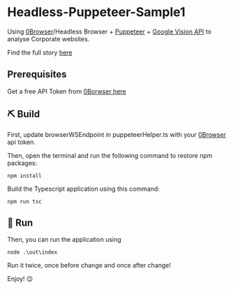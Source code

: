 # Headless-Puppeteer-Sample1

Using [0Browser](https://www.0browser.com)/Headless Browser + [Puppeteer](https://developers.google.com/web/tools/puppeteer) + [Google Vision API](https://cloud.google.com/vision) to analyse Corporate websites.

Find the full story [here](https://www.0browser.com/blogs/how-to-measure-corporate-america-reaction-to-blm-using-headless-browsers.html)

## Prerequisites
Get a free API Token from [0Borwser here](https://www.0browser.com/docs/get-token.html) 

## ⛏ Build

First, update browserWSEndpoint in puppeteerHelper.ts with your [0Browser](https://www.0browser.com) api token.

Then, open the terminal and run the following command to restore npm packages:

```
npm install
```

Build the Typescript application using this command:

```
npm run tsc
```

## 🏃 Run
Then, you can run the application using 

```
node .\out\index
```

Run it twice, once before change and once after change!

Enjoy! :wink:
